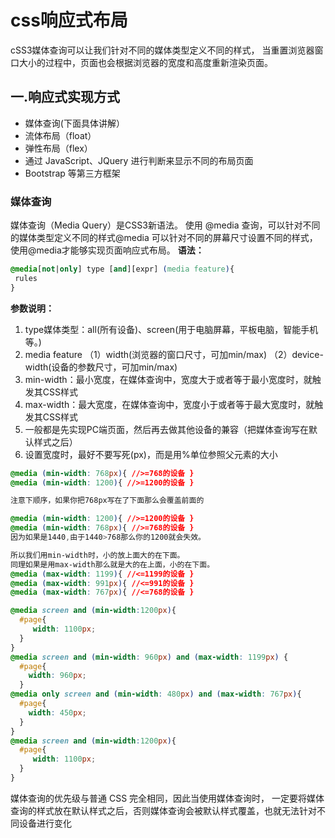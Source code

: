# css响应式布局
cSS3媒体查询可以让我们针对不同的媒体类型定义不同的样式，
当重置浏览器窗口大小的过程中，页面也会根据浏览器的宽度和高度重新渲染页面。

## 一.响应式实现方式
- 媒体查询(下面具体讲解）
- 流体布局（float）
- 弹性布局（flex）
- 通过 JavaScript、JQuery 进行判断来显示不同的布局页面
- Bootstrap 等第三方框架

### 媒体查询
媒体查询（Media Query）是CSS3新语法。
使用 @media 查询，可以针对不同的媒体类型定义不同的样式@media 可以针对不同的屏幕尺寸设置不同的样式，使用@media才能够实现页面响应式布局。
**语法：**
```css
@media[not|only] type [and][expr] (media feature){
 rules
}
```
**参数说明：**
1. type媒体类型：all(所有设备)、screen(用于电脑屏幕，平板电脑，智能手机等。)
2. media feature
（1）width(浏览器的窗口尺寸，可加min/max)
（2）device-width(设备的参数尺寸，可加min/max)
3. min-width：最小宽度，在媒体查询中，宽度大于或者等于最小宽度时，就触发其CSS样式
4. max-width：最大宽度，在媒体查询中，宽度小于或者等于最大宽度时，就触发其CSS样式
5. 一般都是先实现PC端页面，然后再去做其他设备的兼容（把媒体查询写在默认样式之后）
6. 设置宽度时，最好不要写死(px)，而是用%单位参照父元素的大小

```css
@media (min-width: 768px){ //>=768的设备 }
@media (min-width: 1200){ //>=1200的设备 }

注意下顺序，如果你把768px写在了下面那么会覆盖前面的

@media (min-width: 1200){ //>=1200的设备 }
@media (min-width: 768px){ //>=768的设备 }
因为如果是1440,由于1440>768那么你的1200就会失效。

所以我们用min-width时，小的放上面大的在下面。
同理如果是用max-width那么就是大的在上面，小的在下面。
@media (max-width: 1199){ //<=1199的设备 }
@media (max-width: 991px){ //<=991的设备 }
@media (max-width: 767px){ //<=768的设备 }

@media screen and (min-width:1200px){ 
  #page{
     width: 1100px; 
  }
} 
@media screen and (min-width: 960px) and (max-width: 1199px) { 
  #page{ 
    width: 960px; 
  }
@media only screen and (min-width: 480px) and (max-width: 767px){ 
  #page{ 
    width: 450px; 
  }
}
@media screen and (min-width:1200px){ 
  #page{
     width: 1100px; 
  }
}
```
媒体查询的优先级与普通 CSS 完全相同，因此当使用媒体查询时，
一定要将媒体查询的样式放在默认样式之后，否则媒体查询会被默认样式覆盖，也就无法针对不同设备进行变化